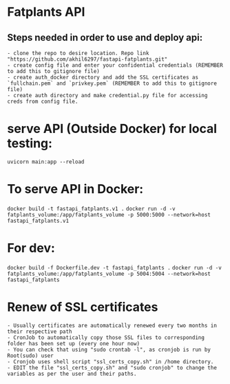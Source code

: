 # Fatplants API


## Steps needed in order to use and deploy api:
    - clone the repo to desire location. Repo link "https://github.com/akhil6297/fastapi-fatplants.git"
    - create config file and enter your confidential credentials (REMEMBER to add this to gitignore file)
    - create auth_docker directory and add the SSL certificates as `fullchain.pem` and `privkey.pem` (REMEMBER to add this to gitignore file)
    - create auth directory and make credential.py file for accessing creds from config file.
  

# serve API (Outside Docker) for local testing:
`uvicorn main:app --reload`


# To serve API in Docker:
`docker build -t fastapi_fatplants.v1 .`
`docker run -d -v fatplants_volume:/app/fatplants_volume -p 5000:5000 --network=host fastapi_fatplants.v1`

# For dev:
`docker build -f Dockerfile.dev -t fastapi_fatplants .`
`docker run -d -v fatplants_volume:/app/fatplants_volume -p 5004:5004 --network=host fastapi_fatplants`

# Renew of SSL certificates
    - Usually certificates are automatically renewed every two months in their respective path
    - CronJob to automatically copy those SSL files to corresponding folder has been set up (every one hour now)
    - You can check that using "sudo crontab -l", as cronjob is run by Root(sudo) user
    - Cronjob uses shell script "ssl_certs_copy.sh" in /home directory.
    - EDIT the file "ssl_certs_copy.sh" and "sudo cronjob" to change the variables as per the user and their paths.




